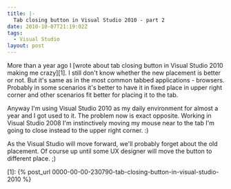 ```yaml
---
title: |-
  Tab closing button in Visual Studio 2010 - part 2
date: 2010-10-07T21:19:02Z
tags:
  - Visual Studio
layout: post
---
```

More than a year ago I [wrote about tab closing button in Visual Studio 2010 making me crazy][1]. I still don't know whether the new placement is better or not. But it's same as in the most common tabbed applications - browsers. Probably in some scenarios it's better to have it in fixed place in upper right corner and other scenarios fit better for placing it to the tab.

Anyway I'm using Visual Studio 2010 as my daily environment for almost a year and I got used to it. The problem now is exact opposite. Working in Visual Studio 2008 I'm instinctively moving my mouse near to the tab I'm going to close instead to the upper right corner. :)

As the Visual Studio will move forward, we'll probably forget about the old placement. Of course up until some UX designer will move the button to different place. ;)

[1]: {% post_url 0000-00-00-230790-tab-closing-button-in-visual-studio-2010 %}